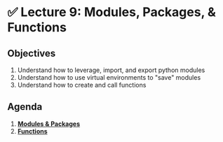 <!---
{"next":"Lectures/Lecture10.md","title":"✅ Modules & Functions"}
-->

# ✅ Lecture 9: Modules, Packages, & Functions

## Objectives

1. Understand how to leverage, import, and export python modules
2. Understand how to use virtual environments to "save" modules
3. Understand how to create and call functions


## Agenda

1. **[Modules & Packages](../Topics/modules.md)**
2. **[Functions](../Topics/functions.md)**